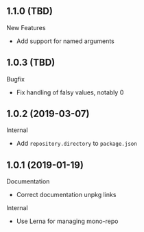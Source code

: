 ## 1.1.0 (TBD)

New Features

- Add support for named arguments

## 1.0.3 (TBD)

Bugfix

- Fix handling of falsy values, notably 0

## 1.0.2 (2019-03-07)

Internal

- Add `repository.directory` to `package.json`

## 1.0.1 (2019-01-19)

Documentation

- Correct documentation unpkg links

Internal

- Use Lerna for managing mono-repo
